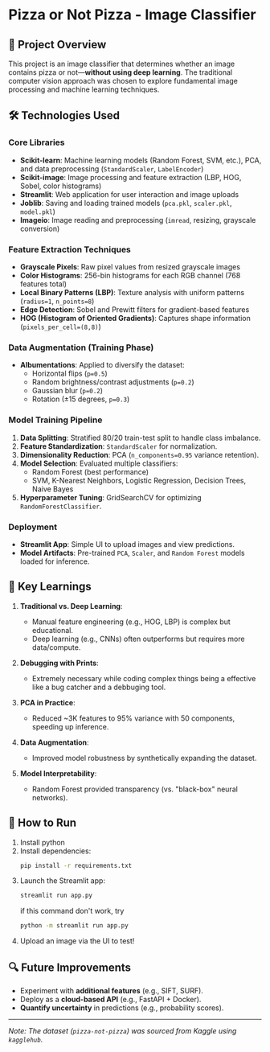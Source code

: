 # Pizza or Not Pizza - Image Classifier  

## 📌 Project Overview  

This project is an image classifier that determines whether an image contains pizza or not—**without using deep learning**. The traditional computer vision approach was chosen to explore fundamental image processing and machine learning techniques.  

## 🛠️ Technologies Used  

### Core Libraries  
- **Scikit-learn**: Machine learning models (Random Forest, SVM, etc.), PCA, and data preprocessing (`StandardScaler`, `LabelEncoder`)  
- **Scikit-image**: Image processing and feature extraction (LBP, HOG, Sobel, color histograms)  
- **Streamlit**: Web application for user interaction and image uploads  
- **Joblib**: Saving and loading trained models (`pca.pkl`, `scaler.pkl`, `model.pkl`)  
- **Imageio**: Image reading and preprocessing (`imread`, resizing, grayscale conversion)  

### Feature Extraction Techniques  
- **Grayscale Pixels**: Raw pixel values from resized grayscale images  
- **Color Histograms**: 256-bin histograms for each RGB channel (768 features total)  
- **Local Binary Patterns (LBP)**: Texture analysis with uniform patterns (`radius=1`, `n_points=8`)  
- **Edge Detection**: Sobel and Prewitt filters for gradient-based features  
- **HOG (Histogram of Oriented Gradients)**: Captures shape information (`pixels_per_cell=(8,8)`)  

### Data Augmentation (Training Phase)  
- **Albumentations**: Applied to diversify the dataset:  
  - Horizontal flips (`p=0.5`)  
  - Random brightness/contrast adjustments (`p=0.2`)  
  - Gaussian blur (`p=0.2`)  
  - Rotation (±15 degrees, `p=0.3`)  

### Model Training Pipeline  
1. **Data Splitting**: Stratified 80/20 train-test split to handle class imbalance.  
2. **Feature Standardization**: `StandardScaler` for normalization.  
3. **Dimensionality Reduction**: PCA (`n_components=0.95` variance retention).  
4. **Model Selection**: Evaluated multiple classifiers:  
   - Random Forest (best performance)  
   - SVM, K-Nearest Neighbors, Logistic Regression, Decision Trees, Naive Bayes  
5. **Hyperparameter Tuning**: GridSearchCV for optimizing `RandomForestClassifier`.  

### Deployment  
- **Streamlit App**: Simple UI to upload images and view predictions.  
- **Model Artifacts**: Pre-trained `PCA`, `Scaler`, and `Random Forest` models loaded for inference.  

## 📖 Key Learnings  
1. **Traditional vs. Deep Learning**:  
   - Manual feature engineering (e.g., HOG, LBP) is complex but educational.  
   - Deep learning (e.g., CNNs) often outperforms but requires more data/compute.  

2. **Debugging with Prints**:  
   - Extremely necessary while coding complex things being a effective like a bug catcher and a debbuging tool.

3. **PCA in Practice**:  
   - Reduced ~3K features to 95% variance with 50 components, speeding up inference.  

4. **Data Augmentation**:  
   - Improved model robustness by synthetically expanding the dataset.  

5. **Model Interpretability**:  
   - Random Forest provided transparency (vs. "black-box" neural networks).  

## 🚀 How to Run  
1. Install python
2. Install dependencies:  
   ```bash
   pip install -r requirements.txt
   ```  
3. Launch the Streamlit app:  
   ```bash
   streamlit run app.py
   ```
   if this command don't work, try
   ```bash
   python -m streamlit run app.py
   ```  
4. Upload an image via the UI to test!  

## 🔍 Future Improvements  
- Experiment with **additional features** (e.g., SIFT, SURF).  
- Deploy as a **cloud-based API** (e.g., FastAPI + Docker).  
- **Quantify uncertainty** in predictions (e.g., probability scores).  

---  
*Note: The dataset (`pizza-not-pizza`) was sourced from Kaggle using `kagglehub`.*
